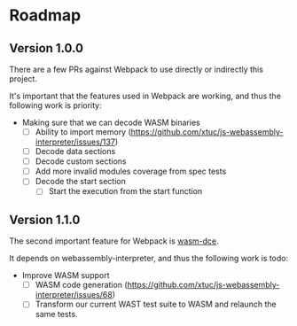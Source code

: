 # Roadmap

## Version 1.0.0

There are a few PRs against Webpack to use directly or indirectly this project.

It's important that the features used in Webpack are working, and thus the following work is priority:
- Making sure that we can decode WASM binaries
  - [ ] Ability to import memory (https://github.com/xtuc/js-webassembly-interpreter/issues/137)
  - [ ] Decode data sections
  - [ ] Decode custom sections
  - [ ] Add more invalid modules coverage from spec tests
  - [ ] Decode the start section
    - [ ] Start the execution from the start function

## Version 1.1.0

The second important feature for Webpack is [wasm-dce](https://github.com/xtuc/wasm-dce).

It depends on webassembly-interpreter, and thus the following work is todo:
- Improve WASM support
  - [ ] WASM code generation (https://github.com/xtuc/js-webassembly-interpreter/issues/68)
  - [ ] Transform our current WAST test suite to WASM and relaunch the same tests.
